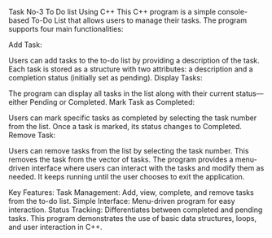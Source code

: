 Task No-3 To Do list Using C++
This C++ program is a simple console-based To-Do List that allows users to manage their tasks. The program supports four main functionalities:

Add Task:

Users can add tasks to the to-do list by providing a description of the task. Each task is stored as a structure with two attributes: a description and a completion status (initially set as pending).
Display Tasks:

The program can display all tasks in the list along with their current status—either Pending or Completed.
Mark Task as Completed:

Users can mark specific tasks as completed by selecting the task number from the list. Once a task is marked, its status changes to Completed.
Remove Task:

Users can remove tasks from the list by selecting the task number. This removes the task from the vector of tasks.
The program provides a menu-driven interface where users can interact with the tasks and modify them as needed. It keeps running until the user chooses to exit the application.

Key Features:
Task Management: Add, view, complete, and remove tasks from the to-do list.
Simple Interface: Menu-driven program for easy interaction.
Status Tracking: Differentiates between completed and pending tasks.
This program demonstrates the use of basic data structures, loops, and user interaction in C++.







